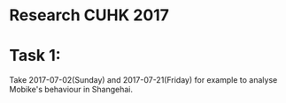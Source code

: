 # Research CUHK 2017

# Task 1:
Take 2017-07-02(Sunday) and 2017-07-21(Friday) for example to analyse Mobike's behaviour in Shangehai.</br>
